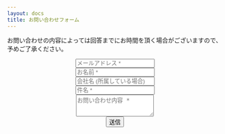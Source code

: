 ```yaml
---
layout: docs
title: お問い合わせフォーム
---
```


お問い合わせの内容によっては回答までにお時間を頂く場合がございますので、予めご了承ください。

<div align="center">
<form action="https://docs.google.com/forms/u/0/d/e/1FAIpQLSddKcYQka0rpUjLfGIKcMNBxtr9kpNLQ-HUSd0_uDgcd3NtxA/formResponse" method="POST">
  <div class="form-group">
    <input class="controls" type="email" name="emailAddress" placeholder="メールアドレス *" required />
  </div>
  <div class="form-group">
    <input class="controls" type="text" name="entry.1254155107" placeholder="お名前 *" required />
  </div>
  <div class="form-group">
    <input class="controls" type="text" name="entry.1632758127" placeholder="会社名 (所属している場合)" />
  </div>
  <div class="form-group">
    <input class="controls" type="text" name="entry.1335200293" placeholder="件名 *" required />
  </div>
  <div class="form-group">
    <textarea class="controls" name="entry.1328278472" placeholder="お問い合わせ内容 *" rows="3" required></textarea>
  </div>
  <button type="submit" class="button">送信</button>
</form>
</div>
